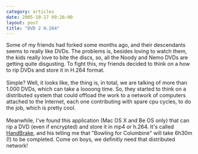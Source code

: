 ```yaml
---
category: articles
date: 2005-10-17 09:26:00
layout: post
title: "DVD 2 H.264"
---
```


Some of my friends had forked some months ago, and their descendants seems to really like DVDs. The problems is, besides loving to watch them, the kids really love to bite the discs, so, all the Noody and Nemo DVDs are getting quite disgusting. To fight this, my friends decided to think on a how to rip DVDs and store it in H.264 format. <br /><br />Simple? Well, it looks like, the thing is, in total, we are talking of more than 1.000 DVDs, which can take a loooong time. So, they started to think on a distributed system that could offload the work to a network of computers attached to the Internet, each one contributing with spare cpu cycles, to do the job, which is pretty cool.<br /><br />Meanwhile, I've found this application (Mac OS X and Be OS only) that can rip a DVD (even if encrypted) and store it in mp4 or h.264. It's called <a href="http://handbrake.m0k.org/">HandBrake</a>, and his telling me that "Bowling for Columbine" will take 6h30m (!) to be completed. Come on boys, we definitly need that distributed network!
